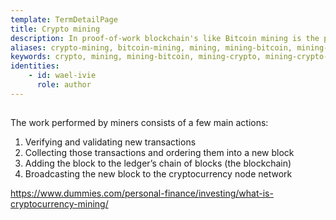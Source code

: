 ```yaml
---
template: TermDetailPage
title: Crypto mining
description: In proof-of-work blockchain's like Bitcoin mining is the process by which new crypto-currencies or digital assets are created and distributed to the blockchain's decentralized ledger.
aliases: crypto-mining, bitcoin-mining, mining, mining-bitcoin, mining-crypto, mining-crypto-currencies, mining-crypto-assets, staking, proof-of-work, proof-of-stake
keywords: crypto, mining, mining-bitcoin, mining-crypto, mining-crypto-currencies, mining-crypto-assets, staking, proof-of-work, proof-of-stake
identities: 
    - id: wael-ivie
      role: author
---
```

##

The work performed by miners consists of a few main actions:

1. Verifying and validating new transactions
2. Collecting those transactions and ordering them into a new block
3. Adding the block to the ledger’s chain of blocks (the blockchain)
4. Broadcasting the new block to the cryptocurrency node network

https://www.dummies.com/personal-finance/investing/what-is-cryptocurrency-mining/